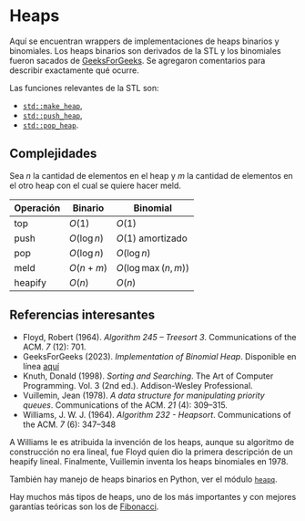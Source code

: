 # Heaps

Aquí se encuentran wrappers de implementaciones de heaps binarios y binomiales.
Los heaps binarios son derivados de la STL y los binomiales fueron sacados de
[GeeksForGeeks](https://www.geeksforgeeks.org/binomial-heap-2/). Se agregaron
comentarios para describir exactamente qué ocurre.

Las funciones relevantes de la STL son:

- [`std::make_heap`](https://en.cppreference.com/w/cpp/algorithm/make_heap),
- [`std::push_heap`](https://en.cppreference.com/w/cpp/algorithm/push_heap),
- [`std::pop_heap`](https://en.cppreference.com/w/cpp/algorithm/pop_heap).

## Complejidades

Sea $n$ la cantidad de elementos en el heap y $m$ la cantidad de elementos en
el otro heap con el cual se quiere hacer meld.

| Operación | Binario | Binomial |
| --------- | ------- | -------- |
| top | $O(1)$ | $O(1)$ |
| push | $O(\log n)$ | $O(1)$ amortizado |
| pop | $O(\log n)$ | $O(\log n)$ |
| meld | $O(n + m)$ | $O(\log \max(n, m))$ |
| heapify | $O(n)$ | $O(n)$ |

## Referencias interesantes

- Floyd, Robert (1964). _Algorithm 245 – Treesort 3_. Communications of the ACM. *7* (12): 701.
- GeeksForGeeks (2023). _Implementation of Binomial Heap_. Disponible en línea [aquí](https://www.geeksforgeeks.org/implementation-binomial-heap/)
- Knuth, Donald (1998). _Sorting and Searching_. The Art of Computer Programming. Vol. 3 (2nd ed.). Addison-Wesley Professional.
- Vuillemin, Jean (1978). _A data structure for manipulating priority queues_. Communications of the ACM. *21* (4): 309–315.
- Williams, J. W. J. (1964). _Algorithm 232 - Heapsort_. Communications of the ACM. *7* (6): 347–348

A Williams le es atribuida la invención de los heaps, aunque su algoritmo de
construcción no era lineal, fue Floyd quien dio la primera descripción de un
heapify lineal. Finalmente, Vuillemin inventa los heaps binomiales en 1978.

También hay manejo de heaps binarios en Python, ver el módulo [`heapq`](https://docs.python.org/3/library/heapq.html).

Hay muchos más tipos de heaps, uno de los más importantes y con mejores
garantías teóricas son los de [Fibonacci](https://en.wikipedia.org/wiki/Fibonacci_heap).
